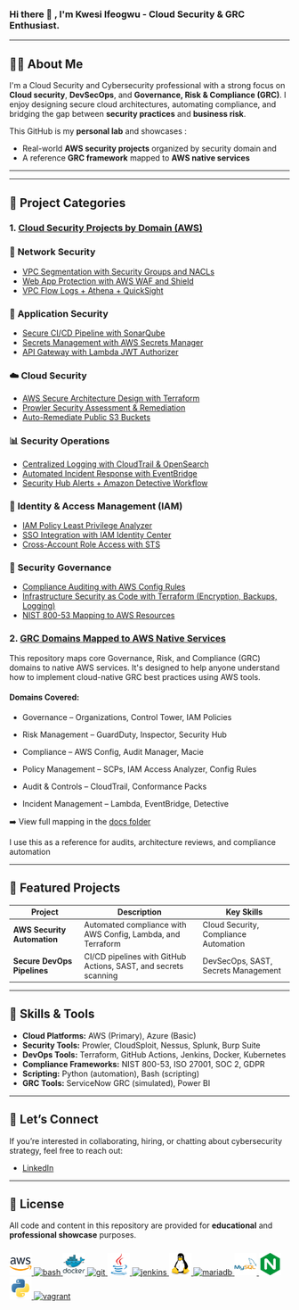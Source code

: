 ###  Hi there 👋 , I'm Kwesi Ifeogwu - Cloud Security & GRC Enthusiast. 

---

## 👨‍💻 About Me

I'm a Cloud Security and Cybersecurity professional with a strong focus on **Cloud security**, **DevSecOps**, and **Governance, Risk & Compliance (GRC)**. 
I enjoy designing secure cloud architectures, automating compliance, and bridging the gap between **security practices** and **business risk**.

This GitHub is my **personal lab** and showcases :

- Real-world **AWS security projects** organized by security domain  and 
- A reference **GRC framework** mapped to **AWS native services**

---

---

## 📂 Project Categories

### 1. [Cloud Security Projects by Domain (AWS)](https://github.com/KwesiLovesTech/Governance-Risk-Compliance.git)

### 🔐  **Network Security**
- [VPC Segmentation with Security Groups and NACLs](https://github.com/yourusername/vpc-network-segmentation)
- [Web App Protection with AWS WAF and Shield](https://github.com/yourusername/aws-waf-shield-protection)
- [VPC Flow Logs + Athena + QuickSight](https://github.com/yourusername/vpc-traffic-monitoring)

### 🧪  **Application Security**
- [Secure CI/CD Pipeline with SonarQube](https://github.com/yourusername/secure-cicd-pipeline)
- [Secrets Management with AWS Secrets Manager](https://github.com/yourusername/secrets-manager-demo)
- [API Gateway with Lambda JWT Authorizer](https://github.com/yourusername/api-gateway-jwt-auth)

### ☁️ **Cloud Security**
- [AWS Secure Architecture Design with Terraform](https://github.com/yourusername/multi-account-guardduty)
- [Prowler Security Assessment & Remediation](https://github.com/yourusername/aws-prowler-hardening)
- [Auto-Remediate Public S3 Buckets](https://github.com/yourusername/s3-public-access-remediation)

### 📊  **Security Operations**
- [Centralized Logging with CloudTrail & OpenSearch](https://github.com/yourusername/cloudtrail-opensearch-logging)
- [Automated Incident Response with EventBridge](https://github.com/yourusername/aws-incident-response)
- [Security Hub Alerts + Amazon Detective Workflow](https://github.com/yourusername/security-hub-detective)

### 🔑  **Identity & Access Management (IAM)**
- [IAM Policy Least Privilege Analyzer](https://github.com/yourusername/iam-least-privilege-analyzer)
- [SSO Integration with IAM Identity Center](https://github.com/yourusername/aws-sso-idp-integration)
- [Cross-Account Role Access with STS](https://github.com/yourusername/sts-role-assumption)

### 📏 **Security Governance**
- [Compliance Auditing with AWS Config Rules](https://github.com/yourusername/aws-config-compliance)
- [Infrastructure Security as Code with Terraform (Encryption, Backups, Logging)](https://github.com/yourusername/cloudformation-guard-policies)
- [NIST 800-53 Mapping to AWS Resources](https://github.com/yourusername/nist-aws-mapping)



### 2. [GRC Domains Mapped to AWS Native Services](https://github.com/KwesiLovesTech/Governance-Risk-Compliance.git)

This repository maps core Governance, Risk, and Compliance (GRC) domains to native AWS services. It's designed to help anyone understand how to implement cloud-native GRC best practices using AWS tools.

#### Domains Covered:
- Governance – Organizations, Control Tower, IAM Policies

- Risk Management – GuardDuty, Inspector, Security Hub

- Compliance – AWS Config, Audit Manager, Macie

- Policy Management – SCPs, IAM Access Analyzer, Config Rules

- Audit & Controls – CloudTrail, Conformance Packs

- Incident Management – Lambda, EventBridge, Detective

➡️ View full mapping in the [docs folder]()

 I use this as a reference for audits, architecture reviews, and compliance automation

---


## 🚀 Featured Projects

| Project                        | Description                                                        | Key Skills                            |
|-------------------------------|--------------------------------------------------------------------|----------------------------------------|
| **AWS Security Automation**   | Automated compliance with AWS Config, Lambda, and Terraform        | Cloud Security, Compliance Automation |
| **Secure DevOps Pipelines**   | CI/CD pipelines with GitHub Actions, SAST, and secrets scanning    | DevSecOps, SAST, Secrets Management   |


---

## 🧰 Skills & Tools

- **Cloud Platforms:** AWS (Primary), Azure (Basic)  
- **Security Tools:** Prowler, CloudSploit, Nessus, Splunk, Burp Suite  
- **DevOps Tools:** Terraform, GitHub Actions, Jenkins, Docker, Kubernetes  
- **Compliance Frameworks:** NIST 800-53, ISO 27001, SOC 2, GDPR  
- **Scripting:** Python (automation), Bash (scripting)  
- **GRC Tools:** ServiceNow GRC (simulated), Power BI  

---

## 🤝 Let’s Connect

If you’re interested in collaborating, hiring, or chatting about cybersecurity strategy, feel free to reach out:

- [LinkedIn](https://www.linkedin.com/in/kwesi-loves-tech/)  


---

## 📄 License

All code and content in this repository are provided for **educational** and **professional showcase** purposes.


<h5 align="left"> </h5>
<p align="left"> <a href="https://aws.amazon.com" target="_blank" rel="noreferrer"> <img src="https://raw.githubusercontent.com/devicons/devicon/master/icons/amazonwebservices/amazonwebservices-original-wordmark.svg" alt="aws" width="40" height="40"/> </a> <a href="https://www.gnu.org/software/bash/" target="_blank" rel="noreferrer"> <img src="https://www.vectorlogo.zone/logos/gnu_bash/gnu_bash-icon.svg" alt="bash" width="40" height="40"/> </a> <a href="https://www.docker.com/" target="_blank" rel="noreferrer"> <img src="https://raw.githubusercontent.com/devicons/devicon/master/icons/docker/docker-original-wordmark.svg" alt="docker" width="40" height="40"/> </a>  <a href="https://git-scm.com/" target="_blank" rel="noreferrer"> <img src="https://www.vectorlogo.zone/logos/git-scm/git-scm-icon.svg" alt="git" width="40" height="40"/> </a> <a href="https://www.java.com" target="_blank" rel="noreferrer"> <img src="https://raw.githubusercontent.com/devicons/devicon/master/icons/java/java-original.svg" alt="java" width="40" height="40"/> </a> <a href="https://www.jenkins.io" target="_blank" rel="noreferrer"> <img src="https://www.vectorlogo.zone/logos/jenkins/jenkins-icon.svg" alt="jenkins" width="40" height="40"/>  <a href="https://www.linux.org/" target="_blank" rel="noreferrer"> <img src="https://raw.githubusercontent.com/devicons/devicon/master/icons/linux/linux-original.svg" alt="linux" width="40" height="40"/> </a> <a href="https://mariadb.org/" target="_blank" rel="noreferrer"> <img src="https://www.vectorlogo.zone/logos/mariadb/mariadb-icon.svg" alt="mariadb" width="40" height="40"/> </a> <a href="https://www.mysql.com/" target="_blank" rel="noreferrer"> <img src="https://raw.githubusercontent.com/devicons/devicon/master/icons/mysql/mysql-original-wordmark.svg" alt="mysql" width="40" height="40"/> </a> <a href="https://www.nginx.com" target="_blank" rel="noreferrer"> <img src="https://raw.githubusercontent.com/devicons/devicon/master/icons/nginx/nginx-original.svg" alt="nginx" width="40" height="40"/> </a> <a href="https://www.python.org" target="_blank" rel="noreferrer"> <img src="https://raw.githubusercontent.com/devicons/devicon/master/icons/python/python-original.svg" alt="python" width="40" height="40"/> </a> <a href="https://www.vagrantup.com/" target="_blank" rel="noreferrer"> <img src="https://www.vectorlogo.zone/logos/vagrantup/vagrantup-icon.svg" alt="vagrant" width="40" height="40"/> </a> </p>

